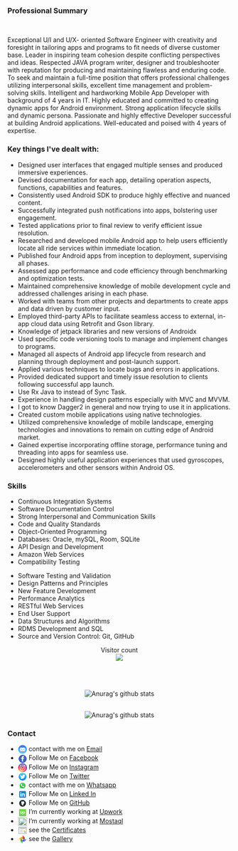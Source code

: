 <div><h3>Professional Summary</h3>
                                       </div><br/>
<div>
                                                <p>Exceptional U/I and U/X- oriented Software Engineer with
                                                    creativity and foresight in tailoring apps and programs to fit
                                                    needs of diverse customer base. Leader in inspiring team
                                                    cohesion despite conflicting perspectives and ideas. Respected
                                                    JAVA program writer, designer and troubleshooter with reputation
                                                    for producing and maintaining flawless and enduring code. To
                                                    seek and maintain a full-time position that offers professional
                                                    challenges utilizing interpersonal skills, excellent time
                                                    management and problem-solving skills. Intelligent and
                                                    hardworking Mobile App Developer with background of 4 years in
                                                    IT. Highly educated and committed to creating dynamic apps for
                                                    Android environment. Strong application lifecycle skills and
                                                    dynamic persona. Passionate and highly effective Developer
                                                    successful at building Android applications. Well-educated and
                                                    poised with 4 years of expertise.</p>
                                            </div>
  <div><h3>Key things I've dealt with:</h3>
                                       </div>
                                            
 <div>
                                            <span>
                                                    <ul>
                                                        <li>Designed user interfaces that engaged multiple senses
                                                            and produced immersive experiences.</li>
                                                        <li>Devised documentation for each app, detailing operation
                                                            aspects, functions, capabilities and features.<br>
                                                             </li><li>Consistently used Android SDK to produce highly
                                                            effective and nuanced content.</li>
                                                        <li>Successfully integrated push notifications into apps,
                                                            bolstering user engagement.</li>
                                                        <li>Tested applications prior to final review to verify
                                                            efficient issue resolution.</li>
                                                        <li>Researched and developed mobile Android app to help
                                                            users efficiently locate all ride services within
                                                            immediate location.</li>
                                                        <li>Published four Android apps from inception to
                                                            deployment, supervising all phases.</li>
                                                        <li>Assessed app performance and code efficiency through
                                                            benchmarking and optimization tests.</li>
                                                        <li>Maintained comprehensive knowledge of mobile development
                                                            cycle and addressed challenges arising in each phase.
                                                        </li>
                                                        <li>Worked with teams from other projects and departments to
                                                            create apps and data driven by customer input.</li>
                                                        <li>Employed third-party APIs to facilitate seamless access
                                                            to external, in-app cloud data using Retrofit and Gson
                                                            library.</li>
                                                        <li>Knowledge of jetpack libraries and new versions of
                                                            Androidx</li>
                                                        <li>Used specific code versioning tools to manage and
                                                            implement changes to programs.</li>
                                                        <li>Managed all aspects of Android app lifecycle from
                                                            research and planning through deployment and post-launch
                                                            support.</li>
                                                        <li>Applied various techniques to locate bugs and errors in
                                                            applications.</li>
                                                        <li>Provided dedicated support and timely issue resolution
                                                            to clients following successful app launch.</li>
                                                        <li>Use Rx Java to instead of Sync Task.</li>
                                                        <li>Experience in handling design patterns especially with
                                                            MVC and MVVM.</li>
                                                        <li>I got to know Dagger2 in general and now trying to use
                                                            it in applications.</li>
                                                        <li>Created custom mobile applications using native
                                                            technologies.</li>
                                                        <li>Utilized comprehensive knowledge of mobile landscape,
                                                            emerging technologies and innovations to remain on
                                                            cutting edge of Android market.</li>
                                                        <li>Gained expertise incorporating offline storage,
                                                            performance tuning and threading into apps for seamless
                                                            use.</li>
                                                        <li>Designed highly useful application experiences that used
                                                            gyroscopes, accelerometers and other sensors within
                                                            Android OS.</li>
                                                    </ul>
                                                </span>
  </div>
<div><h3>Skills</h3>
                            </div>
 <div>
                                                <span>
                                                    <ul>
                                                        <li>Continuous Integration Systems</li>
                                                        <li>Software Documentation Control</li>
                                                        <li>Strong Interpersonal and Communication Skills</li>
                                                        <li>Code and Quality Standards</li>
                                                        <li>Object-Oriented Programming</li>
                                                        <li>Databases: Oracle, mySQL, Room, SQLite</li>
                                                        <li>API Design and Development</li>
                                                        <li>Amazon Web Services</li>
                                                        <li>Compatibility Testing</li>
                                                    </ul>
                                                </span>
                                                <span>
                                                    <ul>
                                                        <li>Software Testing and Validation</li>
                                                        <li>Design Patterns and Principles</li>
                                                        <li>New Feature Development</li>
                                                        <li>Performance Analytics</li>
                                                        <li>RESTful Web Services</li>
                                                        <li>End User Support</li>
                                                        <li>Data Structures and Algorithms</li>
                                                        <li>RDMS Development and SQL</li>
                                                        <li>Source and Version Control: Git, GitHub</li>
                                                    </ul>
                                                </span>
                                            </div>
 <div align="center"> 
  <p align="center"> 
  Visitor count<br>
  <img src="https://profile-counter.glitch.me/Nurbk229/count.svg" />
</p>
<br/> 
  
<br/>![Anurag's github stats](https://github-readme-stats.vercel.app/api?show_icons=true&theme=radical&username=youssef2050)<br/>
 
<br/>![Anurag's github stats](https://github-readme-stats.vercel.app/api/top-langs/?username=youssef2050&layout=compact&theme=radical)<br/>
  </div>

 <div><h3>Contact</h3>
 <ul>
  
   <li><img src ="https://github.com/youssef2050/youssef2050/blob/main/pngegg%20(9).png" width="20" height="20" align="center"> contact with me on <a href="mailto:yousf2050@hotmail.com" rel="nofollow">Email</a></li>
   
<li><img src ="https://github.com/youssef2050/youssef2050/blob/main/pngegg%20(2).png" width="20" height="20" align="center"> Follow Me on <a href="https://www.facebook.com/yousf.ezzaldeen/" rel="nofollow">Facebook</a></li>
   
<li><img src ="https://github.com/youssef2050/youssef2050/blob/main/pngegg%20(5).png" width="20" height="20" align="center"> Follow Me on <a href="https://www.instagram.com/yousfezzaldeen/" rel="nofollow">Instagram</a></li>
   
<li><img src ="https://github.com/youssef2050/youssef2050/blob/main/pngegg%20(6).png" width="20" height="20" align="center"> Follow Me on <a href="https://twitter.com/yousfezzaldeen" rel="nofollow">Twitter</a></li>
   
<li><img src ="https://github.com/youssef2050/youssef2050/blob/main/pngegg%20(8).png" width="20" height="20" align="center"> contact with me on <a href="https://wa.me/+972592280825" rel="nofollow">Whatsapp</a></li>
   
<li><img src ="https://github.com/youssef2050/youssef2050/blob/main/pngegg%20(7).png" width="20" height="20" align="center"> Follow Me on <a href="https://www.linkedin.com/in/youssef-ezzeldeen-246726141/" rel="nofollow">Linked In</a></li>
   
<li><img src ="https://github.com/youssef2050/youssef2050/blob/main/pngegg%20(4).png" width="20" height="20" align="center"> Follow Me on <a href="https://github.com/youssef2050" rel="nofollow">GitHub</a></li>
   
<li><img src ="https://github.com/youssef2050/youssef2050/blob/main/pngegg%20(3).png" width="20" height="20" align="center"><per> I’m currently working at </per><a href="https://www.upwork.com/freelancers/~0152fc09f67e603c2d" rel="nofollow">Upwork</a></li>
   
<li><img src ="https://mostaql.hsoubcdn.com/public/assets/cards/favicon.png" width="20" height="20" align="center"> I’m currently working at <a href="https://mostaql.com/u/youssef_saeb" rel="nofollow">Mostaql</a></li>
<li><img src ="https://github.com/youssef2050/youssef2050/blob/main/pngegg%20(10).png" width="20" height="20" align="center"> see the <a href="https://drive.google.com/drive/folders/10YSXlvx_oDDL00jGkpVHlOTAVNtQyuQy" rel="nofollow">Certificates</a></li>
   <li><img src ="https://github.com/youssef2050/youssef2050/blob/main/pngegg%20(11).png" width="20" height="20" align="center"> see the <a href="https://github.com/youssef2050/youssef2050/blob/main/Images%20for%20Projects/Gallery.md" rel="nofollow">Gallery</a></li>
   </ul>
</div>

                                       
  
